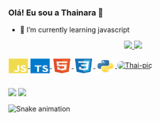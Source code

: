 ### Olá! Eu sou a Thainara 👋

- 🌱 I’m currently learning javascript

<div align="center">
  <a href="https://github.com/dev-thai">
  <img height="180em" src="https://github-readme-stats.vercel.app/api?username=dev-thai&show_icons=false&theme=dark&include_all_commits=true&count_private=true"/>
  <img height="180em" src="https://github-readme-stats.vercel.app/api/top-langs/?username=dev-thai&layout=compact&langs_count=7&theme=dark"/>
</div>
<div style="display: inline_block"><br>
  <img align="center" alt="Thai-Js" height="30" width="40" src="https://raw.githubusercontent.com/devicons/devicon/master/icons/javascript/javascript-plain.svg">
  <img align="center" alt="Thai-Ts" height="30" width="40" src="https://raw.githubusercontent.com/devicons/devicon/master/icons/typescript/typescript-plain.svg">
  <img align="center" alt="Thai-HTML" height="30" width="40" src="https://raw.githubusercontent.com/devicons/devicon/master/icons/html5/html5-original.svg">
  <img align="center" alt="Thai-CSS" height="30" width="40" src="https://raw.githubusercontent.com/devicons/devicon/master/icons/css3/css3-original.svg">
  <img align="center" alt="Thai-Python" height="30" width="40" src="https://raw.githubusercontent.com/devicons/devicon/master/icons/python/python-original.svg">
  <img aling="center" alt="Thai-pic" height="150" style="border-radius:50px;"  src="https://media.giphy.com/media/iXUSHDCQzR5jsmxSQt/giphy.gif">
</div>
  
  ##
  
<div>
  <a href="https://www.instagram.com/thaahmachad/?hl=pt-br" target="_blank"><img src="https://img.shields.io/badge/Instagram-E4405F?style=for-the-badge&logo=instagram&logoColor=white" target="_blank"></a>
  <a href="https://www.linkedin.com/in/thainara-machado-b139541a6/" target="_blank"><img src="https://img.shields.io/badge/LinkedIn-0077B5?style=for-the-badge&logo=linkedin&logoColor=white" target="_blank"></a>
  
  
  ![Snake animation](https://github.com/dev-thai/dev-thai/blob/output/github-contribution-grid-snake.svg)
  
  </div>
